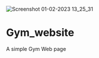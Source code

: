 ![Screenshot 01-02-2023 13_25_31](https://user-images.githubusercontent.com/120081397/216757083-3d53a74a-d22e-4d45-83be-22ca2b90d874.png)
# Gym_website
A simple Gym Web page
